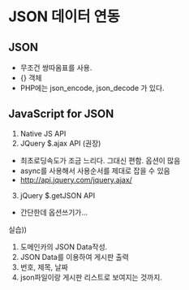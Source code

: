 # JSON 데이터 연동
## JSON
- 무조건 쌍따옴표를 사용.
- {} 객체
- PHP에는 json_encode, json_decode 가 있다.

## JavaScript for JSON
1. Native JS API
2. JQuery $.ajax API (권장)
  - 최초로딩속도가 조금 느리다. 그대신 편함. 옵션이 많음
  - async를 사용해서 사용순서를 제대로 잡을 수 있음
  - http://api.jquery.com/jquery.ajax/ 
3. jQuery $.getJSON API
  - 간단한데 옵션쓰기가...

실습))
1. 도메인카의 JSON Data작성.
2. JSON Data를 이용하여 게시판 출력
3. 번호, 제목, 날짜 
4. json파일이랑 게시판 리스트로 보여지는 것까지.
